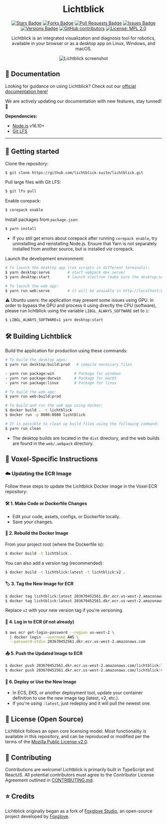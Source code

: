 <h1 align="center">Lichtblick</h1>

<div align="center">
  <a href="https://github.com/lichtblick-suite/lichtblick/stargazers"><img src="https://img.shields.io/github/stars/lichtblick-suite/lichtblick" alt="Stars Badge"/></a>
  <a href="https://github.com/lichtblick-suite/lichtblick/network/members"><img src="https://img.shields.io/github/forks/lichtblick-suite/lichtblick" alt="Forks Badge"/></a>
  <a href="https://github.com/lichtblick-suite/lichtblick/pulls"><img src="https://img.shields.io/github/issues-pr/lichtblick-suite/lichtblick" alt="Pull Requests Badge"/></a>
  <a href="https://github.com/lichtblick-suite/lichtblick/issues"><img src="https://img.shields.io/github/issues/lichtblick-suite/lichtblick" alt="Issues Badge"/></a>
  <a href="https://github.com/lichtblick-suite/lichtblick/issues"><img src="https://img.shields.io/github/package-json/v/lichtblick-suite/lichtblick" alt="Versions Badge"/></a>
  <a href="https://github.com/lichtblick-suite/lichtblick/graphs/contributors"><img alt="GitHub contributors" src="https://img.shields.io/github/contributors/lichtblick-suite/lichtblick?color=2b9348"></a>
  <a href="https://opensource.org/licenses/MPL-2.0"><img src="https://img.shields.io/badge/License-MPL_2.0-brightgreen.svg" alt="License: MPL 2.0"></a>

  <br />
<p  align="center">
Lichtblick is an integrated visualization and diagnosis tool for robotics, available in your browser or as a desktop app on Linux, Windows, and macOS.
</p>
  <p align="center">
    <img alt="Lichtblick screenshot" src="resources/screenshot.png">
  </p>
</div>

## :book: Documentation

Looking for guidance on using Lichtblick? Check out our [official documentation here!](https://lichtblick-suite.github.io/docs/)

We are actively updating our documentation with new features, stay tunned! :rocket:

**Dependencies:**

- [Node.js](https://nodejs.org/en/) v16.10+
- [Git LFS](https://git-lfs.github.com/)

<hr/>

## :rocket: Getting started

Clone the repository:

```sh
$ git clone https://github.com/lichtblick-suite/lichtblick.git
```

Pull large files with Git LFS:

```sh
$ git lfs pull
```

Enable corepack:

```sh
$ corepack enable
```

Install packages from `package.json`:

```sh
$ yarn install
```

- If you still get errors about corepack after running `corepack enable`, try uninstalling and reinstalling Node.js. Ensure that Yarn is not separately installed from another source, but is installed _via_ corepack.

Launch the development environment:

```sh
# To launch the desktop app (run scripts in different terminals):
$ yarn desktop:serve        # start webpack dev server
$ yarn desktop:start        # launch electron (make sure the desktop:serve finished to build)

# To launch the web app:
$ yarn run web:serve        # it will be avaiable in http://localhost:8080
```

:warning: Ubuntu users: the application may present some issues using GPU. In order to bypass the GPU and process it using directly the CPU (software), please run lichtblick using the variable `LIBGL_ALWAYS_SOFTWARE` set to `1`:

```sh
$ LIBGL_ALWAYS_SOFTWARE=1 yarn desktop:start
```

## :hammer_and_wrench: Building Lichtblick

Build the application for production using these commands:

```sh
# To build the desktop apps:
$ yarn run desktop:build:prod   # compile necessary files

- yarn run package:win         # Package for windows
- yarn run package:darwin      # Package for macOS
- yarn run package:linux       # Package for linux

# To build the web app:
$ yarn run web:build:prod

# To build and run the web app using docker:
$ docker build . -t lichtblick
$ docker run -p 8080:8080 lichtblick

# It is possible to clean up build files using the following command:
$ yarn run clean
```

- The desktop builds are located in the `dist` directory, and the web builds are found in the `web/.webpack` directory.

## :office: Voxel-Specific Instructions

### :cloud: Updating the ECR Image

Follow these steps to update the Lichtblick Docker image in the Voxel ECR repository:

#### 🛠 1. Make Code or Dockerfile Changes
- Edit your code, assets, configs, or Dockerfile locally.
- Save your changes.

#### 🧱 2. Rebuild the Docker Image
From your project root (where the Dockerfile is):

```sh
$ docker build -t lichtblick .
```

You can also add a version tag (recommended):

```sh
$ docker build -t lichtblick:latest -t lichtblick:v2 .
```

#### 🏷 3. Tag the New Image for ECR

```sh
$ docker tag lichtblick:latest 203670452561.dkr.ecr.us-west-2.amazonaws.com/lichtblick:latest
$ docker tag lichtblick:latest 203670452561.dkr.ecr.us-west-2.amazonaws.com/lichtblick:v2
```

Replace `v2` with your new version tag if you're versioning.

#### 🔐 4. Log in to ECR (if not already)

```sh
$ aws ecr get-login-password --region us-west-2 \
  | docker login --username AWS \
  --password-stdin 203670452561.dkr.ecr.us-west-2.amazonaws.com
```

#### 📤 5. Push the Updated Image to ECR

```sh
$ docker push 203670452561.dkr.ecr.us-west-2.amazonaws.com/lichtblick:latest
$ docker push 203670452561.dkr.ecr.us-west-2.amazonaws.com/lichtblick:v2
```

#### 🚀 6. Deploy or Use the New Image
- In ECS, EKS, or another deployment tool, update your container definition to use the new image tag (latest, v2, etc.).
- If you're using `:latest`, just redeploy and it will pull the newest one.

## :pencil: License (Open Source)

Lichtblick follows an open core licensing model. Most functionality is available in this repository, and can be reproduced or modified per the terms of the [Mozilla Public License v2.0](/LICENSE).

## :handshake: Contributing

Contributions are welcome! Lichtblick is primarily built in TypeScript and ReactJS. All potential contributors must agree to the Contributor License Agreement outlined in [CONTRIBUTING.md](CONTRIBUTING.md).

## :star: Credits

Lichtblick originally began as a fork of [Foxglove Studio](https://github.com/foxglove/studio), an open-source project developed by [Foxglove](https://foxglove.dev/).

